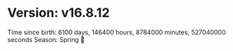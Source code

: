 # Version: v16.8.12
Time since birth: 6100 days, 146400 hours, 8784000 minutes, 527040000 seconds
Season: Spring 🌸
